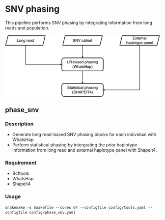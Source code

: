 # SNV phasing
This pipeline performs SNV phasing by integrating information from long reads and population.

<img align="middle" width="645" src="snv_phasing.jpg"/>

## phase_snv
### Description
-  Generate long read-based SNV phasing blocks for each individual with WhatsHap.
-  Perform statistical phasing by intergrating the prior haplotype information from long read and external haplotype panel with Shapeit4.
### Requirement
-  Bcftools
-  WhatsHap
-  Shapeit4
### Usage
```shell
snakemake -s Snakefile --cores 64 --configfile config/tools.yaml --configfile config/phase_snv.yaml
```
